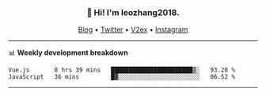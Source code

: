 <h3 align="center">👋 Hi! I'm leozhang2018.</h3>
<p align="center">
  <a href="https://code.leozhang2018.me">Blog</a> •
  <a href="https://twitter.com/leozhang2018">Twitter</a> •
  <a href="https://www.v2ex.com/member/leozhang">V2ex</a> •
  <a href="https://www.instagram.com/leozhanghere">Instagram</a>
</p>

-------

📊 **Weekly development breakdown**
<!--START_SECTION:waka-->
```text
Vue.js       8 hrs 39 mins   ███████████████████████▒░   93.28 % 
JavaScript   36 mins         █▓░░░░░░░░░░░░░░░░░░░░░░░   06.52 % 
```
<!--END_SECTION:waka-->
-------
